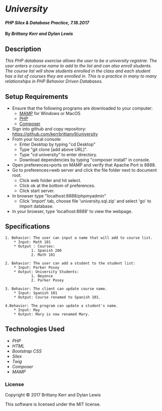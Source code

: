 # _University_

#### _PHP Silex & Database Practice, 7.18.2017_

#### By _**Brittany Kerr and Dylan Lewis**_

## Description

_This PHP database exercise allows the user to be a university registrar. The user enters a course name to add to the list and can also enroll students. The course list will show students  enrolled in the class and each student has a list of courses they are enrolled in.  This is a practice in many to many relationships in PHP Behavior Driven Databases._

## Setup Requirements

* Ensure that the following programs are downloaded to your computer:
  * [MAMP](https://www.mamp.info/en/) for Windows or MacOS
  * [PHP](https://secure.php.net/)
  * [Composer](https://getcomposer.org/)
* Sign into github and copy repository: https://github.com/kerrbrittany9/university
* From your local console:
  * Enter Desktop by typing "cd Desktop"
  * Type "git clone [add above URL]".
  * Type "cd university" to enter directory.
  * Download dependencies by typing "composer install" in console.
* Open preferences>ports on MAMP and verify that Apache Port is 8888.
* Go to preferences>web server and click the file folder next to document root.
  * Click web folder and hit select.
  * Click ok at the bottom of preferences.
  * Click start server.
* In browser type "localhost:8888/phpmyadmin"
  * Click 'import' tab, choose file 'university.sql.zip' and select 'go' to import database.
* In your browser, type 'localhost:8888' to view the webpage.


## Specifications
```
1. Behavior: The user can input a name that will add to course list.
    * Input: Math 101
    * Output : Courses:
            1. Spanish 200
            2. Math 101
```
```
2. Behavior: The user can add a student to the student list:
    * Input: Parker Posey
    * Output: University Students:
            1. Beyonce
            2. Parker Posey
```
```
3. Behavior: The client can update course name.
    * Input: Spanish 101
    * Output: Course renamed to Spanish 101.
```
```
4.Behavior: The program can update a student's name.
    * Input: May
    * Output: Mary is now renamed Mary.
```
## Technologies Used

* _PHP_
* _HTML_
* _Bootstrap CSS_
* _Silex_
* _Twig_
* _Composer_
* _MAMP_

### License

Copyright &copy; 2017 Brittany Kerr and Dylan Lewis

This software is licensed under the MIT license.

